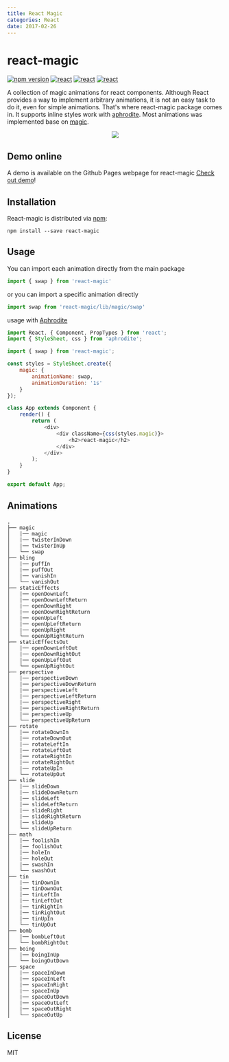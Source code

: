 ```yaml
---
title: React Magic
categories: React
date: 2017-02-26
---
```


# react-magic

[![npm version](https://badge.fury.io/js/react-magic.svg)](https://www.npmjs.com/package/react-magic)
<a href="https://github.com/facebook/react"><img src="https://img.shields.io/badge/react-v15.4.2-blue.svg" alt="react"></a>
<a href="https://github.com/miniMAC/magic"><img src="https://img.shields.io/badge/magic-v1.2.0-blue.svg" alt="react"></a>
<a href="https://github.com/Khan/aphrodite"><img src="https://img.shields.io/badge/aphrodite-v1.1.0-blue.svg" alt="react"></a>

A collection of magic animations for react components. Although React provides a way to implement arbitrary animations, 
it is not an easy task to do it, even for simple animations. That's where react-magic package comes in. It supports inline styles work with [aphrodite](https://github.com/Khan/aphrodite). 
Most animations was implemented base on [magic](https://github.com/miniMAC/magic).
   
<div style="text-align:center" align="center">
  <img src="https://sylvenas.github.io/react-magic/demo.gif" />
</div>    
   
## Demo online               

A demo is available on the Github Pages webpage for react-magic [Check out demo](https://sylvenas.github.io/react-magic/)!          

## Installation    

React-magic is distributed via [npm](https://www.npmjs.com/package/react-magic):     

```
npm install --save react-magic    
```     

## Usage

You can import each animation directly from the main package

```js
import { swap } from 'react-magic'
```

or you can import a specific animation directly

```js
import swap from 'react-magic/lib/magic/swap'
```    

usage with [Aphrodite](https://github.com/Khan/aphrodite)     

```js
import React, { Component, PropTypes } from 'react';
import { StyleSheet, css } from 'aphrodite';

import { swap } from 'react-magic';

const styles = StyleSheet.create({
    magic: {
        animationName: swap,
        animationDuration: '1s'
    }
});

class App extends Component {
    render() {
        return (
            <div>
                <div className={css(styles.magic)}>
                    <h2>react-magic</h2>
                </div>
            </div>
        );
    }
}

export default App;   
```     

## Animations      

```
.
├── magic
│   |── magic     
│   |── twisterInDown           
│   |── twisterInUp         
│   └── swap    
├── bling                         
│   |── puffIn             
│   |── puffOut            
│   |── vanishIn                           
│   └── vanishOut                     
├── staticEffects                         
│   |── openDownLeft             
│   |── openDownLeftReturn            
│   |── openDownRight       
│   |── openDownRightReturn    
│   |── openUpLeft    
│   |── openUpLeftReturn    
│   |── openUpRight                        
│   └── openUpRightReturn                
├── staticEffectsOut                         
│   |── openDownLeftOut             
│   |── openDownRightOut            
│   |── openUpLeftOut                           
│   └── openUpRightOut     
├── perspective                         
│   |── perspectiveDown             
│   |── perspectiveDownReturn            
│   |── perspectiveLeft       
│   |── perspectiveLeftReturn  
│   |── perspectiveRight    
│   |── perspectiveRightReturn    
│   |── perspectiveUp                        
│   └── perspectiveUpReturn              
├── rotate                         
│   |── rotateDownIn             
│   |── rotateDownOut            
│   |── rotateLeftIn       
│   |── rotateLeftOut  
│   |── rotateRightIn    
│   |── rotateRightOut    
│   |── rotateUpIn                        
│   └── rotateUpOut               
├── slide                         
│   |── slideDown             
│   |── slideDownReturn            
│   |── slideLeft       
│   |── slideLeftReturn  
│   |── slideRight    
│   |── slideRightReturn    
│   |── slideUp                        
│   └── slideUpReturn            
├── math                                
│   |── foolishIn       
│   |── foolishOut  
│   |── holeIn    
│   |── holeOut    
│   |── swashIn                        
│   └── swashOut     
├── tin                         
│   |── tinDownIn             
│   |── tinDownOut            
│   |── tinLeftIn       
│   |── tinLeftOut  
│   |── tinRightIn    
│   |── tinRightOut    
│   |── tinUpIn                        
│   └── tinUpOut     
├── bomb
│   |── bombLeftOut           
│   └── bombRightOut           
├── boing
│   |── boingInUp           
│   └── boingOutDown     
├── space                         
│   |── spaceInDown             
│   |── spaceInLeft            
│   |── spaceInRight       
│   |── spaceInUp  
│   |── spaceOutDown    
│   |── spaceOutLeft    
│   |── spaceOutRight                        
│   └── spaceOutUp         
```      
## License   

MIT  



